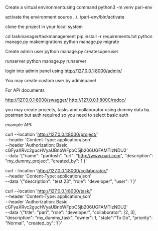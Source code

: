 Create a virtual environmentusing command
python3 -m venv pari-env

activate the environment
source ../../pari-env/bin/activate

clone the project in your local system

cd taskmanager/taskmanagement
pip install -r requirements.txt
python manage.py makemigrations
python manage.py migrate

Create admin user
python manage.py createsuperuser 

runserver 
python manage.py runserver

login into admin panel using 
http://127.0.0.1:8000/admin/

You may create custom user by adminpanel

For API documents

http://127.0.0.1:8000/swagger/
http://127.0.0.1:8000/redoc/

you may create projects, tasks and collaborator using dummy data by postman but auth required so you need to select basic auth

example API:

curl --location 'http://127.0.0.1:8000/project/' \
--header 'Content-Type: application/json' \
--header 'Authorization: Basic cGFyaXRvc2gucHVyaUBnbWFpbC5jb206UGFAMTIzNDU2' \
--data '{"name": "paritosh",
"url": "http://www.pari.com",
"description": "my_dummy_project",
"created_by": 1
}'


curl --location 'http://127.0.0.1:8000/collaborator/' \
--header 'Content-Type: application/json' \
--data '{"description": "test 23",
"role": "developer",
"user": 1
}'


curl --location 'http://127.0.0.1:8000/task/' \
--header 'Content-Type: application/json' \
--header 'Authorization: Basic cGFyaXRvc2gucHVyaUBnbWFpbC5jb206UGFAMTIzNDU2' \
--data '{"title": "pari",
"role": "developer",
"collaborator": [2, 3],
"description": "my_dummy_task",
"owner": 1,
"state":"To Do",
"priority": "Normal",
"created_by": 1
}'

